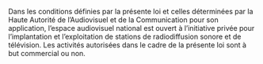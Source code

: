 Dans les conditions définies par la présente loi et celles déterminées par la Haute Autorité de l’Audiovisuel et de la Communication pour son application, l’espace audiovisuel national est ouvert à l’initiative privée pour l’implantation et l’exploitation de stations de radiodiffusion sonore et de télévision.
Les activités autorisées dans le cadre de la présente loi sont à but commercial ou non.